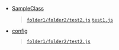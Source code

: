 - [SampleClass](context/SampleClass.md)

  > [`folder1/folder2/test2.js`](file/folder1/folder2/test2.md) [`test1.js`](file/test1.md)

- [config](context/config.md)

  > [`folder1/folder2/test2.js`](file/folder1/folder2/test2.md)

